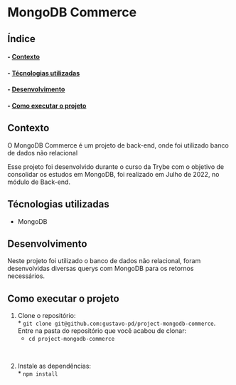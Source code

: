 <h1>MongoDB Commerce</h1>

<h2>Índice</h2>
<h4>- <a href="#context">Contexto</a></h4>
<h4>- <a href="#tecnologies">Técnologias utilizadas</a></h4>
<h4>- <a href="#development">Desenvolvimento</a></h4>
<h4>- <a href="#howtouse">Como executar o projeto</a></h4>

<h2 id="context">Contexto</h2>

<p>O MongoDB Commerce é um projeto de back-end, onde foi utilizado banco de dados não relacional</p>
<p>Esse projeto foi desenvolvido durante o curso da Trybe com o objetivo de consolidar os estudos em MongoDB, foi realizado em Julho de 2022, no módulo de Back-end.</p>


<h2 id="tecnologies">Técnologias utilizadas</h2>

<ul>
  <li>MongoDB</li>
</ul>

<h2 id="development">Desenvolvimento</h2>

<p>Neste projeto foi utilizado o banco de dados não relacional, foram desenvolvidas diversas querys com MongoDB para os retornos necessários.</p>

<h2 id="howtouse">Como executar o projeto</h2>

  1. Clone o repositório:
    </br>
    * `git clone git@github.com:gustavo-pd/project-mongodb-commerce`.
    </br>
    Entre na pasta do repositório que você acabou de clonar:
    </br>
      * `cd project-mongodb-commerce`
</br>

  2. Instale as dependências:
    </br>
    * `npm install`
</br>
